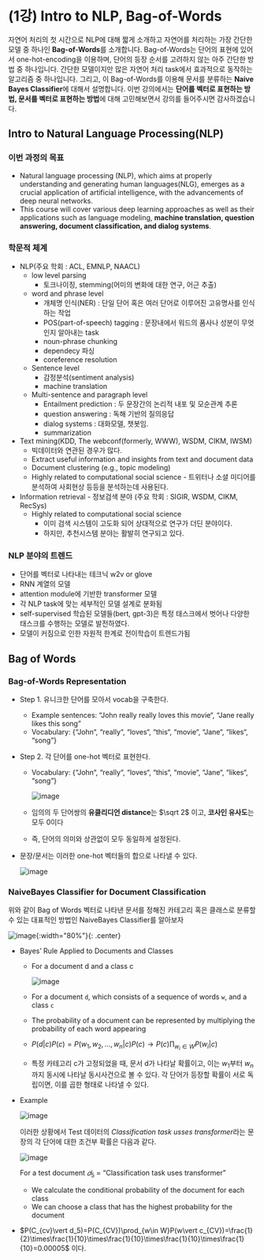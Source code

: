 # (1강) Intro to NLP, Bag-of-Words

자연어 처리의 첫 시간으로 NLP에 대해 짧게 소개하고 자연어를 처리하는 가장 간단한 모델 중 하나인 **Bag-of-Words**를 소개합니다. Bag-of-Words는 단어의 표현에 있어서 one-hot-encoding을 이용하며, 단어의 등장 순서를 고려하지 않는 아주 간단한 방법 중 하나입니다. 간단한 모델이지만 많은 자연어 처리 task에서 효과적으로 동작하는 알고리즘 중 하나입니다. 그리고, 이 Bag-of-Words를 이용해 문서를 분류하는 **Naive Bayes Classifier**에 대해서 설명합니다. 이번 강의에서는 **단어를 벡터로 표현하는 방법, 문서를 벡터로 표현하는 방법**에 대해 고민해보면서 강의를 들어주시면 감사하겠습니다.



## Intro to Natural Language Processing(NLP)

### 이번 과정의 목표

- Natural language processing (NLP), which aims at properly understanding and generating
	human languages(NLG), emerges as a crucial application of artificial intelligence, with the
	advancements of deep neural networks.
- This course will cover various deep learning approaches as well as their applications such as
	language modeling, **machine translation, question answering, document classification, and dialog systems**. 



###  학문적 체계

- NLP(주요 학회 : ACL, EMNLP, NAACL)
	- low level parsing
		- 토크나이징, stemming(어미의 변화에 대한 연구, 어근 추출)
	- word and phrase level
		- 개체명 인식(NER) : 단일 단어 혹은 여러 단어로 이루어진 고유명사를 인식하는 작업
		- POS(part-of-speech) tagging : 문장내에서 워드의 품사나 성분이 무엇인지 알아내는 task
		- noun-phrase chunking 
		- dependecy 파싱
		- coreference resolution 
	- Sentence level
		- 감정분석(sentiment analysis)
		- machine translation
	- Multi-sentence and paragraph level
		- Entailment prediction : 두 문장간의 논리적 내포 및 모순관계 추론
		- question answering  : 독해 기반의 질의응답
		- dialog systems : 대화모델, 챗봇임.
		- summarization
- Text mining(KDD, The webconf(formerly, WWW), WSDM, CIKM, IWSM)
	- 빅데이터와 연관된 경우가 많다. 
	- Extract useful information and insights from text and document data
	- Document clustering (e.g., topic modeling)
	- Highly related to computational social science - 트위터나 소셜 미디어를 분석하여 사회현상 등등을 분석하는데 사용된다. 
- Information retrieval - 정보검색 분야 (주요 학회 : SIGIR, WSDM, CIKM, RecSys)
	- Highly related to computational social science
		- 이미 검색 시스템이 고도화 되어 상대적으로 연구가 더딘 분야이다. 
		- 하지만, 추천시스템 분야는 활발히 연구되고 있다. 



### NLP 분야의 트렌드

- 단어를 벡터로 나타내는 테크닉 w2v or glove
- RNN 계열의 모델
- attention module에 기반한 transformer 모델
- 각 NLP task에 맞는 세부적인 모델 설계로 분화됨
- self-supervised 학습된 모델들(bert, gpt-3)은 특정 태스크에서 벗어나 다양한 태스크를 수행하는 모델로 발전하였다. 
- 모델이 커짐으로 인한 자원적 한계로 전이학습이 트렌드가됨



## Bag of Words

### Bag-of-Words Representation

- Step 1. 유니크한 단어를 모아서 vocab을 구축한다.

	-  Example sentences: “John really really loves this movie“, “Jane really likes this song”
	-  Vocabulary: {“John“, “really“, “loves“, “this“, “movie“, “Jane“, “likes“, “song”}

- Step 2. 각 단어를 one-hot 벡터로 표현한다.

	- Vocabulary: {“John“, “really“, “loves“, “this“, “movie“, “Jane“, “likes“, “song”}

		![image](https://user-images.githubusercontent.com/38639633/107896991-49844d80-6f7b-11eb-9c7e-ef232de8ef90.png)

	- 임의의 두 단어쌍의 **유클리디언 distance**는 $\sqrt 2$ 이고, **코사인 유사도**는 모두 0이다 

	- 즉, 단어의 의미와 상관없이 모두 동일하게 설정된다. 

- 문장/문서는 이러한 one-hot 벡터들의 합으로 나타낼 수 있다. 

	![image](https://user-images.githubusercontent.com/38639633/107897153-c6afc280-6f7b-11eb-9631-79ab2cd67ac6.png)



### NaiveBayes Classifier for Document Classification

위와 같이 Bag of Words 벡터로 나타낸 문서를 정해진 카테고리 혹은 클래스로 분류할 수 있는 대표적인 방법인 NaiveBayes Classifier를 알아보자

![image](https://user-images.githubusercontent.com/38639633/107897302-10001200-6f7c-11eb-97a8-eca67706a481.png){:width="80%"}{: .center}

- Bayes’ Rule Applied to Documents and Classes

	- For a document d and a class c

		![image](https://user-images.githubusercontent.com/38639633/107927387-4d839000-6fba-11eb-90be-6443b810a5d9.png)

	- For a document `d`, which consists of a sequence of words `w`, and a class `c`

	- The probability of a document can be represented by multiplying the probability of each word appearing

	- $P(d\vert c)P(c)=P(w_1, w_2,\dots,w_n\vert c)P(c)\rightarrow P(c)\prod_{w_i\in W}P(w_i\vert c)$ 

	- 특정 카테고리 c가 고정되었을 때, 문서 d가 나타날 확률이고, 이는 $w_1$부터 $w_n$까지 동시에 나타날 동시사건으로 볼 수 있다. 각 단어가 등장할 확률이 서로 독립이면, 이를 곱한 형태로 나타낼 수 있다. 

- Example

	![image](https://user-images.githubusercontent.com/38639633/107929544-2084ac80-6fbd-11eb-9ff9-e79e11777934.png)

	이러한 상황에서 Test 데이터의 *Classification task usses transformer*라는 문장의 각 단어에 대한 조건부 확률은 다음과 같다.

	![image](https://user-images.githubusercontent.com/38639633/107929512-1662ae00-6fbd-11eb-9f1d-0712dac98a25.png)

	For a test document $𝑑_5$ = “Classification task uses transformer”

	-  We calculate the conditional probability of the document for each class
	-  We can choose a class that has the highest probability for the document

- $P(C_{cv}\vert d_5)=P(C_{CV})\prod_{w\in W}P(w\vert c_{CV})=\frac{1}{2}\times\frac{1}{10}\times\frac{1}{10}\times\frac{1}{10}\times\frac{1}{10}=0.00005$ 이다.

